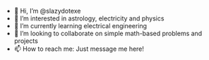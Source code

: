 - 👋 Hi, I’m @slazydotexe
- 👀 I’m interested in astrology, electricity and physics
- 🌱 I’m currently learning electrical engineering
- 💞️ I’m looking to collaborate on simple math-based problems and projects
- 📫 How to reach me: Just message me here!

<!---
slazydotexe/slazydotexe is a ✨ special ✨ repository because its `README.md` (this file) appears on your GitHub profile.
You can click the Preview link to take a look at your changes.
--->
